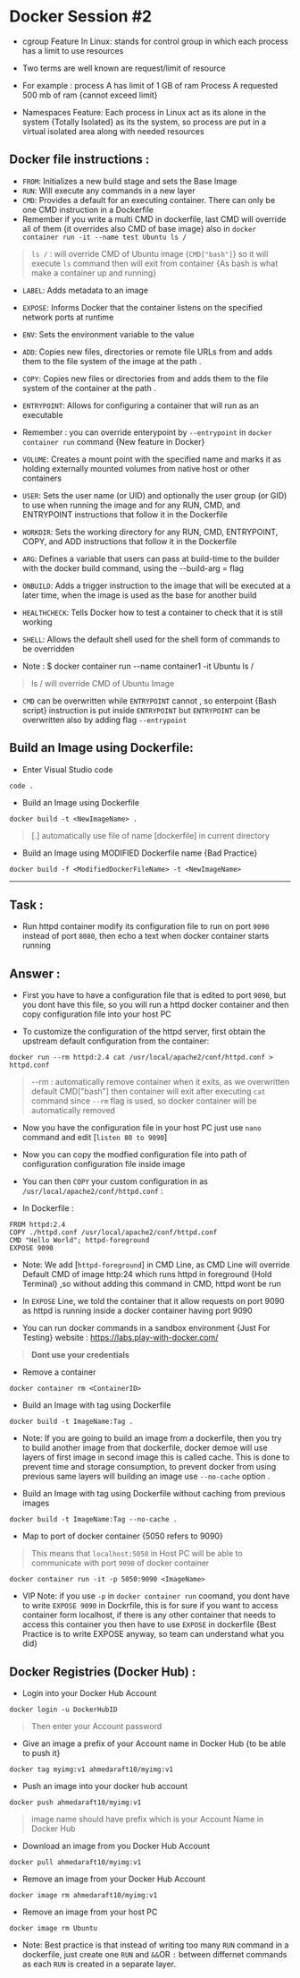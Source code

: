 # Docker Session #2


- cgroup Feature In Linux: stands for control group in which each process has a limit
to use resources
- Two terms are well known are request/limit of resource
- For example : process A has limit of 1 GB of ram
Process A requested 500 mb of ram {cannot exceed limit}

- Namespaces Feature: Each process in Linux act as its alone in the
system {Totally Isolated} as its the system, so process are put in
a virtual isolated area along with needed resources


Docker file instructions :
---------------------------

- ```FROM```: Initializes a new build stage and sets the Base Image
- ```RUN```: Will execute any commands in a new layer
- ```CMD```: Provides a default for an executing container. There can only be one
CMD instruction in a Dockerfile
- Remember if you write a multi CMD in dockerfile,
last CMD will override all of them {it overrides also CMD of base image}
also in ```docker container run -it --name test Ubuntu ls /```
> ```ls /``` : will override CMD of Ubuntu image {```CMD["bash"]```} so it will execute ```ls``` command
then will exit from container {As bash is what make a container up and running}
- ```LABEL```: Adds metadata to an image
- ```EXPOSE```: Informs Docker that the container listens on the specified network ports at runtime
- ```ENV```: Sets the environment variable <key> to the value <value>
- ```ADD```: Copies new files, directories or remote file URLs from <src> and adds them to the file system of the image at the path <dest>.
- ```COPY```: Copies new files or directories from <src> and adds them to the file system of the container at the path <dest>.
- ```ENTRYPOINT```: Allows for configuring a container that will run as an executable
- Remember : you can override enterypoint by ```--entrypoint``` in ```docker container run``` command {New feature in Docker}
- ```VOLUME```: Creates a mount point with the specified name and marks it as holding externally mounted volumes from native host or other containers


- ```USER```: Sets the user name (or UID) and optionally the user group (or GID) to use when running the image and for any RUN, CMD,
and ENTRYPOINT instructions that follow it in the Dockerfile
- ```WORKDIR```: Sets the working directory for any RUN, CMD, ENTRYPOINT, COPY, and ADD instructions that follow it in the Dockerfile
- ```ARG```: Defines a variable that users can pass at build-time to the builder with the docker build command, using the --build-arg <varname>=<value> flag
- ```ONBUILD```: Adds a trigger instruction to the image that will be executed at a later time, when the image is used as the base for another build
- ```HEALTHCHECK```: Tells Docker how to test a container to check that it is still working
- ```SHELL```: Allows the default shell used for the shell form of commands to be overridden

- Note : $ docker container run --name container1 -it Ubuntu ls /
> ls / will override CMD of Ubuntu Image
- ```CMD``` can be overwritten while ```ENTRYPOINT``` cannot , so enterpoint {Bash script} instruction is put inside ```ENTRYPOINT```
but ```ENTRYPOINT``` can be overwritten also by adding flag ```--entrypoint```



Build an Image using Dockerfile:
--------------------------------

- Enter Visual Studio code
```
code .
```

- Build an Image using Dockerfile
```
docker build -t <NewImageName> .
```
>[.] automatically use file of name [dockerfile] in current directory


- Build an Image using MODIFIED Dockerfile name {Bad Practice}
```
docker build -f <ModifiedDockerFileName> -t <NewImageName>
```

-----
Task :
-----

- Run httpd container modify its configuration file to run on port ```9090```
instead of port ```8080```, then echo a text when docker container starts running

Answer :
-------

- First you have to have a configuration file that is edited to port ```9090```, but you dont
have this file, so you will run a httpd docker container and then copy configuration file
into your host PC

- To customize the configuration of the httpd server, first obtain the upstream default configuration from the container:
```
docker run --rm httpd:2.4 cat /usr/local/apache2/conf/httpd.conf > httpd.conf
```
> --rm : automatically remove container when it exits, as we overwritten default
CMD["bash"] then container will exit after executing ```cat``` command since ```--rm```
flag is used, so docker container will be automatically removed
  
- Now you have the configuration file in your host PC just use ```nano``` command and edit [```listen 80 to 9090```]

- Now you can copy the modfied configuration file into path of configuration configuration file
inside image
- You can then ```COPY``` your custom configuration in as ```/usr/local/apache2/conf/httpd.conf``` :

- In Dockerfile :
```
FROM httpd:2.4
COPY ./httpd.conf /usr/local/apache2/conf/httpd.conf
CMD "Hello World"; httpd-foreground
EXPOSE 9090
```

- Note: We add [```httpd-foreground```] in CMD Line, as CMD Line will override
Default CMD of image http:24 which runs httpd in foreground {Hold Terminal}
,so without adding this command in CMD, httpd wont be run

- In ```EXPOSE``` Line, we told the container that it allow requests on port 9090
as httpd is running inside a docker container having port 9090


- You can run docker commands in a sandbox environment {Just For Testing}
website : https://labs.play-with-docker.com/
> **Dont use your credentials**


- Remove a container
```
docker container rm <ContainerID>
```

- Build an Image with tag using Dockerfile
```
docker build -t ImageName:Tag .
```
  
- Note: If you are going to build an image from a dockerfile, then you try to
build another image from that dockerfile, docker demoe will use layers of
first image in second image this is called cache. This is done to prevent time
and storage consumption, to prevent docker from using previous same layers will building
an image use ```--no-cache``` option .


- Build an Image with tag using Dockerfile without caching from previous images
```
docker build -t ImageName:Tag --no-cache .
```

- Map to port of docker container {5050 refers to 9090}
> This means that ```localhost:5050``` in Host PC will be able to communicate
with port ```9090``` of docker container
```
docker container run -it -p 5050:9090 <ImageName>
```

- VIP Note: if you use ```-p``` in ```docker container run``` coomand, you dont have to write
```EXPOSE 9090``` in Dockrfile, this is for sure if you want to access container
form localhost, if there is any other container that needs to access this container
you then have to use ```EXPOSE``` in dockerfile
{Best Practice is to write EXPOSE anyway, so team can understand what you did}


  
Docker Registries (Docker Hub) :
--------------------------------
  
- Login into your Docker Hub Account
```
docker login -u DockerHubID
```
> Then enter your Account password

- Give an image a prefix of your Account name in Docker Hub {to be able to push it}
```
docker tag myimg:v1 ahmedaraft10/myimg:v1
```
  
- Push an image into your docker hub account
```
docker push ahmedaraft10/myimg:v1
```
> image name should have prefix which is your Account Name in Docker Hub


- Download an image from you Docker Hub Account
```
docker pull ahmedaraft10/myimg:v1
```


- Remove an image from your Docker Hub Account
```
docker image rm ahmedaraft10/myimg:v1
```
  
- Remove an image from your host PC
```
docker image rm Ubuntu
```
  
- Note: Best practice is that instead of writing too many ```RUN``` command in
a dockerfile, just create one ```RUN``` and ```&&```OR ```:``` between differnet commands
as each ```RUN``` is created in a separate layer.
